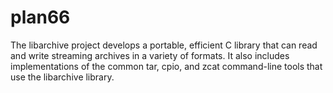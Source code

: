# plan66
The libarchive project develops a portable, efficient C library that can read and write streaming archives in a variety of formats. It also includes implementations of the common tar, cpio, and zcat command-line tools that use the libarchive library.
